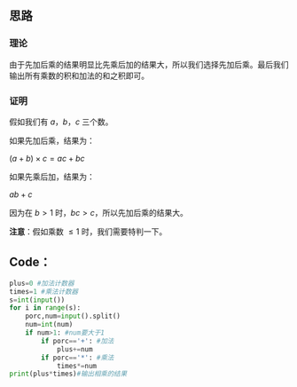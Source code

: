 ## 思路
### 理论
由于先加后乘的结果明显比先乘后加的结果大，所以我们选择先加后乘。最后我们输出所有乘数的积和加法的和之积即可。

### 证明

假如我们有 $a$，$b$，$c$ 三个数。

如果先加后乘，结果为：

$(a+b)\times c=ac+bc$

如果先乘后加，结果为：

$ab+c$

因为在 $b>1$ 时，$bc > c$，所以先加后乘的结果大。

**注意**：假如乘数 $\leq1$ 时，我们需要特判一下。

## Code：

```python
plus=0 #加法计数器
times=1 #乘法计数器
s=int(input())
for i in range(s):
    porc,num=input().split()
    num=int(num)
    if num>1: #num要大于1
        if porc=='+': #加法
            plus+=num
        if porc=='*': #乘法
            times*=num
print(plus*times)#输出相乘的结果
```
